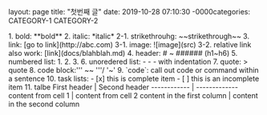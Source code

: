 layout: page
title: "첫번째 글"
date: 2019-10-28 07:10:30 -0000categories: CATEGORY-1 CATEGORY-2

<markdown notes>
1. bold: **bold**
2. italic: *italic*
2-1. strikethrouhg: ~~strikethrough~~
3. link: [go to link](http://abc.com)
3-1. image: ![image](src)
3-2. relative link also work: [link](docs/blahblah.md)
4. header: # ~ ###### (h1~h6)
5. numbered list: 1. 2. 3.
6. unoredered list: - - - with indentation
7. quote: > quote
8. code block:''' ~~ '''/ '~'
9. `code`: call out code or command within a sentence 
10. task lists:
- [x] this is complete item
- [ ] this is an incomplete item
11. talbe
First header | Second header
------------ | -------------
content from cell 1 | content from cell 2
content in the first column | content in the second column
